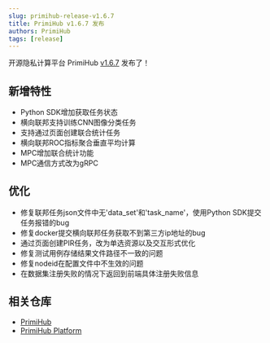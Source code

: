 ```yaml
---
slug: primihub-release-v1.6.7
title: PrimiHub v1.6.7 发布
authors: PrimiHub
tags: [release]
---
```


开源隐私计算平台 PrimiHub [v1.6.7](https://github.com/primihub/primihub/releases/tag/1.6.7) 发布了！

## 新增特性

- Python SDK增加获取任务状态
- 横向联邦支持训练CNN图像分类任务
- 支持通过页面创建联合统计任务
- 横向联邦ROC指标聚合垂直平均计算
- MPC增加联合统计功能
- MPC通信方式改为gRPC

## 优化

- 修复联邦任务json文件中无'data_set'和'task_name'，使用Python SDK提交任务报错的bug
- 修复docker提交横向联邦任务获取不到第三方ip地址的bug
- 通过页面创建PIR任务，改为单选资源以及交互形式优化
- 修复测试用例存储结果文件路径不一致的问题
- 修复nodeid在配置文件中不生效的问题
- 在数据集注册失败的情况下返回到前端具体注册失败信息

## 相关仓库

* [PrimiHub](https://github.com/primihub/primihub)
* [PrimiHub Platform](https://github.com/primihub/primihub-platform)